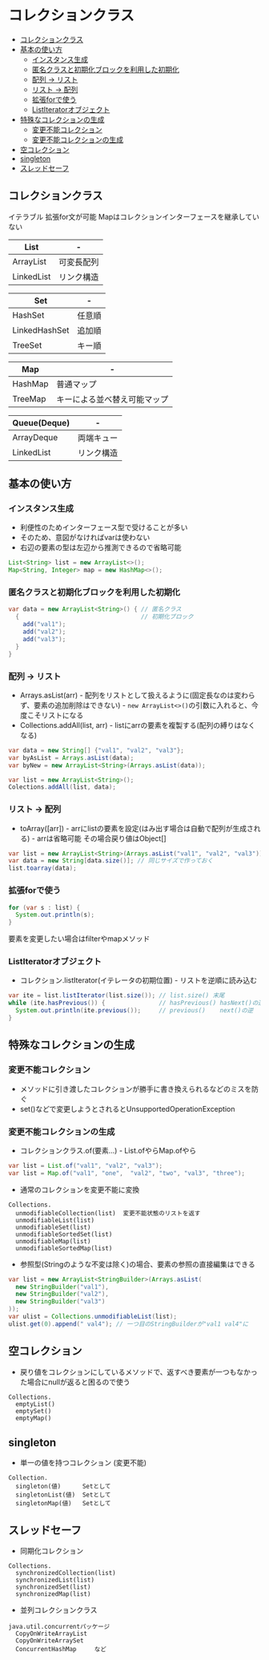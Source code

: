 # コレクションクラス

- [コレクションクラス](#コレクションクラス)
- [基本の使い方](#基本の使い方)
  - [インスタンス生成](#インスタンス生成)
  - [匿名クラスと初期化ブロックを利用した初期化](#匿名クラスと初期化ブロックを利用した初期化)
  - [配列 -> リスト](#配列---リスト)
  - [リスト -> 配列](#リスト---配列)
  - [拡張forで使う](#拡張forで使う)
  - [ListIteratorオブジェクト](#listiteratorオブジェクト)
- [特殊なコレクションの生成](#特殊なコレクションの生成)
  - [変更不能コレクション](#変更不能コレクション)
  - [変更不能コレクションの生成](#変更不能コレクションの生成)
- [空コレクション](#空コレクション)
- [singleton](#singleton)
- [スレッドセーフ](#スレッドセーフ)

## コレクションクラス

イテラブル 拡張for文が可能
Mapはコレクションインターフェースを継承していない

List|-
-|-
  ArrayList      |可変長配列
  LinkedList     |リンク構造

Set|-
-|-
  HashSet        |任意順
  LinkedHashSet  |追加順
  TreeSet        |キー順

Map|-
-|-
  HashMap        | 普通マップ
  TreeMap        | キーによる並べ替え可能マップ

Queue(Deque)|-
-|-
  ArrayDeque     | 両端キュー
  LinkedList     | リンク構造

## 基本の使い方

### インスタンス生成

* 利便性のためインターフェース型で受けることが多い
* そのため、意図がなければvarは使わない
* 右辺の要素の型は左辺から推測できるので省略可能

```java
List<String> list = new ArrayList<>();
Map<String, Integer> map = new HashMap<>();
```

### 匿名クラスと初期化ブロックを利用した初期化 

```java
var data = new ArrayList<String>() { // 匿名クラス
  {                                  // 初期化ブロック
    add("val1");
    add("val2");
    add("val3");
  }
}
```

### 配列 -> リスト

* Arrays.asList(arr)
\- 配列をリストとして扱えるように(固定長なのは変わらず、要素の追加削除はできない)
\- `new ArrayList<>()`の引数に入れると、今度こそリストになる
* Collections.addAll(list, arr)
\- listにarrの要素を複製する(配列の縛りはなくなる)

```java
var data = new String[] {"val1", "val2", "val3"};
var byAsList = Arrays.asList(data);
var byNew = new ArrayList<String>(Arrays.asList(data));

var list = new ArrayList<String>();
Colections.addAll(list, data);
```

### リスト -> 配列

* toArray([arr])
\- arrにlistの要素を設定(はみ出す場合は自動で配列が生成される)
\- arrは省略可能 その場合戻り値はObject[]

```java
var list = new ArrayList<String>(Arrays.asList("val1", "val2", "val3"));
var data = new String[data.size()]; // 同じサイズで作っておく
list.toarray(data);
```

### 拡張forで使う

```java
for (var s : list) {
  System.out.println(s);
}
```
要素を変更したい場合はfilterやmapメソッド

### ListIteratorオブジェクト
* コレクション.listIterator(イテレータの初期位置)
\- リストを逆順に読み込む

```java
var ite = list.listIterator(list.size()); // list.size() 末尾
while (ite.hasPrevious()) {               // hasPrevious() hasNext()の逆
  System.out.println(ite.previous());     // previous()    next()の逆
}
```

## 特殊なコレクションの生成

### 変更不能コレクション

* メソッドに引き渡したコレクションが勝手に書き換えられるなどのミスを防ぐ
* set()などで変更しようとされるとUnsupportedOperationException

### 変更不能コレクションの生成

* コレクションクラス.of(要素...)
\- List.ofやらMap.ofやら

```java
var list = List.of("val1", "val2", "val3");
var list = Map.of("val1", "one",  "val2", "two", "val3", "three");
```

* 通常のコレクションを変更不能に変換
```
Collections.
  unmodifiableCollection(list)  変更不能状態のリストを返す
  unmodifiableList(list)
  unmodifiableSet(list)
  unmodifiableSortedSet(list)
  unmodifiableMap(list)
  unmodifiableSortedMap(list)
```

* 参照型(Stringのような不変は除く)の場合、要素の参照の直接編集はできる

```java
var list = new ArrayList<StringBuilder>(Arrays.asList(
  new StringBuilder("val1"),
  new StringBuilder("val2"),
  new StringBuilder("val3")
));
var ulist = Collections.unmodifiableList(list);
ulist.get(0).append(" val4"); // 一つ目のStringBuilderが"val1 val4"に
```

## 空コレクション

* 戻り値をコレクションにしているメソッドで、返すべき要素が一つもなかった場合にnullが返ると困るので使う

```
Collections.
  emptyList()
  emptySet()
  emptyMap()
```

## singleton

* 単一の値を持つコレクション (変更不能)

```
Collection.
  singleton(値)      Setとして
  singletonList(値)  Setとして
  singletonMap(値)   Setとして
```

## スレッドセーフ

* 同期化コレクション
```
Collections.
  synchronizedCollection(list)
  synchronizedList(list)
  synchronizedSet(list)
  synchronizedMap(list)
```

* 並列コレクションクラス
```
java.util.concurrentパッケージ
  CopyOnWriteArrayList
  CopyOnWriteArraySet
  ConcurrentHashMap     など
```
